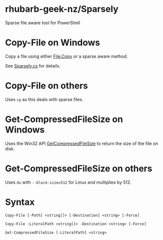 # rhubarb-geek-nz/Sparsely
Sparse file aware tool for PowerShell

# Copy-File on Windows

Copy a file using either [File.Copy](https://learn.microsoft.com/en-us/dotnet/api/system.io.file.copy?view=netstandard-2.0) or a sparse aware method.

See [Sparsely.cs](Sparsely.cs) for details.

# Copy-File on others

Uses `cp` as this deals with sparse files.

# Get-CompressedFileSize on Windows

Uses the Win32 API [GetCompressedFileSize](https://learn.microsoft.com/en-us/windows/win32/api/fileapi/nf-fileapi-getcompressedfilesizew) to return the size of the file on disk.

# Get-CompressedFileSize on others

Uses `du` with `--block-size=512` for Linux and multiplies by 512.

# Syntax

```
Copy-File [-Path] <string[]> [-Destination] <string> [-Force]

Copy-File -LiteralPath <string[]> -Destination <string> [-Force]

Get-CompressedFileSize [-LiteralPath] <string>
```

